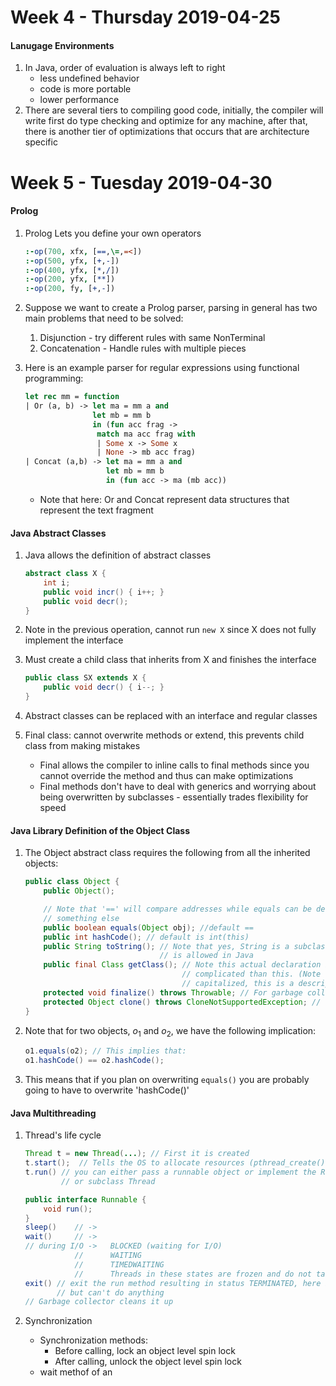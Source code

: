 # Week 4 - Thursday 2019-04-25

#### Lanugage Environments

1. In Java, order of evaluation is always left to right
    + less undefined behavior
    + code is more portable
    - lower performance
2. There are several tiers to compiling good code, initially, the compiler will write
   first do type checking and optimize for any machine, after that, there is another
   tier of optimizations that occurs that are architecture specific

# Week 5 - Tuesday 2019-04-30

#### Prolog

1. Prolog Lets you define your own operators

    ```prolog
    :-op(700, xfx, [==,\=,=<])
    :-op(500, yfx, [+,-])
    :-op(400, yfx, [*,/])
    :-op(200, yfx, [**])
    :-op(200, fy, [+,-])
    ```
2. Suppose we want to create a Prolog parser, parsing in general has two main problems
   that need to be solved:
    1. Disjunction - try different rules with same NonTerminal
    2. Concatenation - Handle rules with multiple pieces
3. Here is an example parser for regular expressions using functional programming:

    ```ocaml
    let rec mm = function
    | Or (a, b) -> let ma = mm a and
                   let mb = mm b
                   in (fun acc frag ->
                    match ma acc frag with
                    | Some x -> Some x
                    | None -> mb acc frag)
    | Concat (a,b) -> let ma = mm a and
                      let mb = mm b
                      in (fun acc -> ma (mb acc))
    ```
    * Note that here: Or and Concat represent data structures that represent the text
        fragment

#### Java Abstract Classes

1. Java allows the definition of abstract classes

    ```java
    abstract class X {
        int i;
        public void incr() { i++; }
        public void decr();
    }
    ```
2. Note in the previous operation, cannot run `new X` since X does not fully implement
   the interface
3. Must create a child class that inherits from X and finishes the interface

    ```java
    public class SX extends X {
        public void decr() { i--; }
    }
    ```
4. Abstract classes can be replaced with an interface and regular classes
5. Final class: cannot overwrite methods or extend, this prevents child class from making
   mistakes
    * Final allows the compiler to inline calls to final methods since you cannot
        override the method and thus can make optimizations
    * Final methods don't have to deal with generics and worrying about being overwritten
        by subclasses - essentially trades flexibility for speed

#### Java Library Definition of the Object Class

1. The Object abstract class requires the following from all the inherited objects:

    ```java
    public class Object {
        public Object();

        // Note that '==' will compare addresses while equals can be defined to do
        // something else
        public boolean equals(Object obj); //default ==
        public int hashCode(); // default is int(this)
        public String toString(); // Note that yes, String is a subclass of Object, this
                                  // is allowed in Java
        public final Class getClass(); // Note this actual declaration is more
                                       // complicated than this. (Note that Class is
                                       // capitalized, this is a description of the class)
        protected void finalize() throws Throwable; // For garbage collection
        protected Object clone() throws CloneNotSupportedException; // For copying
    }
    ```
2. Note that for two objects, $o_1$ and $o_2$, we have the following implication:

    ```java
    o1.equals(o2); // This implies that:
    o1.hashCode() == o2.hashCode();
    ```
3. This means that if you plan on overwriting `equals()` you are probably going to
    have to overwrite 'hashCode()'

#### Java Multithreading

1. Thread's life cycle

    ```java
    Thread t = new Thread(...); // First it is created
    t.start();  // Tells the OS to allocate resources (pthread_create() invocation)
    t.run() // you can either pass a runnable object or implement the Runnable interface
            // or subclass Thread

    public interface Runnable {
        void run();
    }
    sleep()    // ->
    wait()     // ->
    // during I/O ->   BLOCKED (waiting for I/O)
               //      WAITING
               //      TIMEDWAITING
               //      Threads in these states are frozen and do not take up CPU power
    exit() // exit the run method resulting in status TERMINATED, here it still exists
           // but can't do anything
    // Garbage collector cleans it up
    ```

2. Synchronization
    * Synchronization methods:
        * Before calling, lock an object level spin lock
        * After calling, unlock the object level spin lock
    * wait methof of an 
